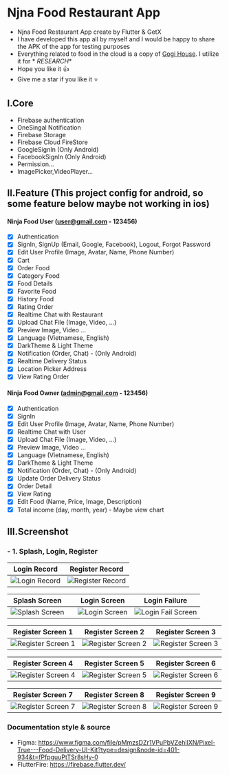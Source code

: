 # Njna Food Restaurant App

* Njna Food Restaurant App create by Flutter & GetX
* I have developed this app all by myself and I would be happy to share the APK of the app for testing purposes
* Everything related to food in the cloud is a copy of [Gogi House](https://gogi.com.vn/thuc-don). I utilize it for *
  *RESEARCH**
* Hope you like it 👍
* Give me a star if you like it ⭐

## I.Core

- Firebase authentication
- OneSingal Notification
- Firebase Storage
- Firebase Cloud FireStore
- GoogleSignIn (Only Android)
- FacebookSignIn (Only Android)
- Permission...
- ImagePicker,VideoPlayer...

## II.Feature (This project config for android, so some feature below maybe not working in ios)

#### Ninja Food User (user@gmail.com - 123456)

- [x] Authentication
- [x] SignIn, SignUp (Email, Google, Facebook), Logout, Forgot Password
- [x] Edit User Profile (Image, Avatar, Name, Phone Number)
- [x] Cart
- [x] Order Food
- [x] Category Food
- [x] Food Details
- [x] Favorite Food
- [x] History Food
- [x] Rating Order
- [x] Realtime Chat with Restaurant
- [x] Upload Chat File (Image, Video, ...)
- [x] Preview Image, Video ...
- [x] Language (Vietnamese, English)
- [x] DarkTheme & Light Theme
- [x] Notification (Order, Chat) - (Only Android)
- [x] Realtime Delivery Status
- [x] Location Picker Address
- [x] View Rating Order

#### Ninja Food Owner (admin@gmail.com - 123456)

- [x] Authentication
- [x] SignIn
- [x] Edit User Profile (Image, Avatar, Name, Phone Number)
- [x] Realtime Chat with User
- [x] Upload Chat File (Image, Video, ...)
- [x] Preview Image, Video ...
- [x] Language (Vietnamese, English)
- [x] DarkTheme & Light Theme
- [x] Notification (Order, Chat) - (Only Android)
- [x] Update Order Delivery Status
- [x] Order Detail
- [x] View Rating
- [x] Edit Food (Name, Price, Image, Description)
- [x] Total income (day, month, year) - Maybe view chart

## III.Screenshot

### - 1. Splash, Login, Register

| Login Record | Register Record |
|:------------:|:---------------:|
| ![Login Record][login-record] | ![Register Record][register-record] |


|         Splash Screen          |  |         Login Screen         |             Login Failure              |
|:------------------------------:|:-|:-----------------------------:|:--------------------------------------:|
| ![Splash Screen][splash-image] |  | ![Login Screen][login-image] | ![Login Fail Screen][login-fail-image] |

|           Register Screen 1            |           Register Screen 2            |           Register Screen 3 |
|:--------------------------------------:|:--------------------------------------:|:----------------------------:|
| ![Register Screen 1][register-image-1] | ![Register Screen 2][register-image-2] | ![Register Screen 3][register-image-3] |

|           Register Screen 4            |           Register Screen 5            |           Register Screen 6 |
|:--------------------------------------:|:--------------------------------------:|:----------------------------:|
| ![Register Screen 4][register-image-4] | ![Register Screen 5][register-image-5] | ![Register Screen 6][register-image-6] |

|           Register Screen 7            |           Register Screen 8            |           Register Screen 9 |
|:--------------------------------------:|:--------------------------------------:|:----------------------------:|
| ![Register Screen 7][register-image-7] | ![Register Screen 8][register-image-8] | ![Register Screen 9][register-image-9] |





### Documentation style & source
- Figma: https://www.figma.com/file/pMmzsDZr1VPuPbVZehlIXN/Pixel-True---Food-Delivery-UI-Kit?type=design&node-id=401-934&t=fPfpguuPtTSr8sHy-0
- FlutterFire: https://firebase.flutter.dev/

<!-- Variables/Text References max width = 200 -->

[splash-image]:     https://raw.githubusercontent.com/quocbao238/NinjaFood/devMaster/screen_shot/splash.png

[login-image]:      https://raw.githubusercontent.com/quocbao238/NinjaFood/devMaster/screen_shot/login_1.png

[login-fail-image]: https://raw.githubusercontent.com/quocbao238/NinjaFood/devMaster/screen_shot/login_2.png

[register-image-1]: https://raw.githubusercontent.com/quocbao238/NinjaFood/devMaster/screen_shot/register_1.png

[register-image-2]: https://raw.githubusercontent.com/quocbao238/NinjaFood/devMaster/screen_shot/register_2.png

[register-image-3]: https://raw.githubusercontent.com/quocbao238/NinjaFood/devMaster/screen_shot/register_3.png

[register-image-4]: https://raw.githubusercontent.com/quocbao238/NinjaFood/devMaster/screen_shot/register_4.png

[register-image-5]: https://raw.githubusercontent.com/quocbao238/NinjaFood/devMaster/screen_shot/register_5.png

[register-image-6]: https://raw.githubusercontent.com/quocbao238/NinjaFood/devMaster/screen_shot/register_6.png

[register-image-7]: https://raw.githubusercontent.com/quocbao238/NinjaFood/devMaster/screen_shot/register_7.png

[register-image-8]: https://raw.githubusercontent.com/quocbao238/NinjaFood/devMaster/screen_shot/register_8.png

[register-image-9]: https://raw.githubusercontent.com/quocbao238/NinjaFood/devMaster/screen_shot/register_9.png

[register-record]: https://raw.githubusercontent.com/quocbao238/NinjaFood/devMaster/screen_shot/register_record.gif

[login-record]: https://raw.githubusercontent.com/quocbao238/NinjaFood/devMaster/screen_shot/login_record.gif

